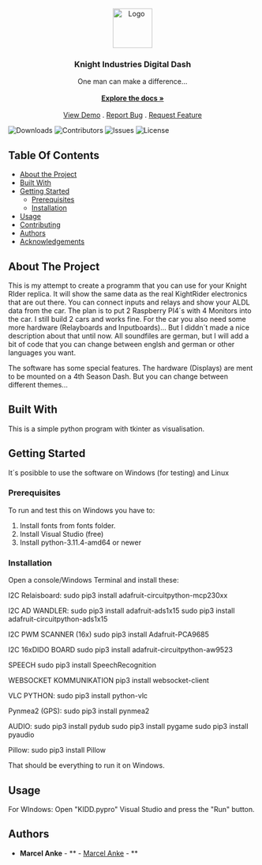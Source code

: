 <br/>
<p align="center">
  <a href="https://github.com/knight-research/KIDD">
    <img src="https://github.com/knight-research/KIDD/assets/67843900/e4189c44-7abc-4780-a291-d1902eb0ec3d" alt="Logo" width="80" height="80">
  </a>

  <h3 align="center">Knight Industries Digital Dash</h3>

  <p align="center">
    One man can make a difference...
    <br/>
    <br/>
    <a href="https://github.com/knight-research/KIDD"><strong>Explore the docs »</strong></a>
    <br/>
    <br/>
    <a href="https://github.com/knight-research/KIDD">View Demo</a>
    .
    <a href="https://github.com/knight-research/KIDD/issues">Report Bug</a>
    .
    <a href="https://github.com/knight-research/KIDD/issues">Request Feature</a>
  </p>
</p>

![Downloads](https://img.shields.io/github/downloads/knight-research/KIDD/total) ![Contributors](https://img.shields.io/github/contributors/knight-research/KIDD?color=dark-green) ![Issues](https://img.shields.io/github/issues/knight-research/KIDD) ![License](https://img.shields.io/github/license/knight-research/KIDD) 

## Table Of Contents

* [About the Project](#about-the-project)
* [Built With](#built-with)
* [Getting Started](#getting-started)
  * [Prerequisites](#prerequisites)
  * [Installation](#installation)
* [Usage](#usage)
* [Contributing](#contributing)
* [Authors](#authors)
* [Acknowledgements](#acknowledgements)

## About The Project

This is my attempt to create a programm that you can use for your Knight RIder replica. It will show the same data as the real KightRider electronics that are out there. You can connect inputs and relays and show your ALDL data from the car.
The plan is to put 2 Raspberry PI4´s with 4 Monitors into the car.
I still build 2 cars and works fine.
For the car you also need some more hardware (Relayboards and Inputboards)...
But I diddn´t made a nice description about that until now.
All soundfiles are german, but I will add a bit of code that you can change
between englsh and german or other languages you want.

The software has some special features.
The hardware (Displays) are ment to be mounted on a 4th Season Dash.
But you can change between different themes...

## Built With

This is a simple python program with tkinter as visualisation.

## Getting Started

It´s posibble to use the software on Windows (for testing) and Linux

### Prerequisites

To run and test this on Windows you have to:
1. Install fonts from fonts folder.
2. Install Visual Studio (free)
3. Install python-3.11.4-amd64 or newer

### Installation

Open a console/Windows Terminal and install these:

I2C Relaisboard:
sudo pip3 install adafruit-circuitpython-mcp230xx

I2C AD WANDLER:
sudo pip3 install adafruit-ads1x15
sudo pip3 install adafruit-circuitpython-ads1x15

I2C PWM SCANNER (16x)
sudo pip3 install Adafruit-PCA9685

I2C 16xDIDO BOARD
sudo pip3 install adafruit-circuitpython-aw9523

SPEECH
sudo pip3 install SpeechRecognition

WEBSOCKET KOMMUNIKATION
pip3 install websocket-client

VLC PYTHON:
sudo pip3 install python-vlc

Pynmea2 (GPS):
sudo pip3 install pynmea2

AUDIO:
sudo pip3 install pydub
sudo pip3 install pygame
sudo pip3 install pyaudio

Pillow:
sudo pip3 install Pillow

That should be everything to run it on Windows.

## Usage

For WIndows:
Open "KIDD.pypro" Visual Studio and press the "Run" button.

## Authors

* **Marcel Anke** - ** - [Marcel Anke](knight-research.de) - **
